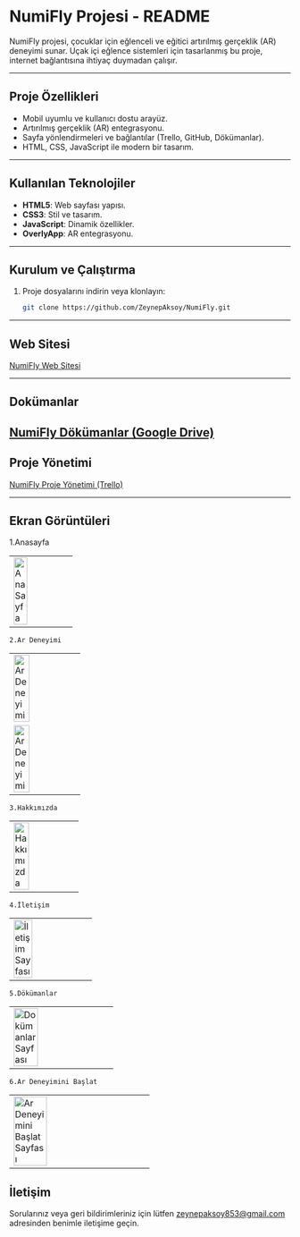 # NumiFly Projesi - README

NumiFly projesi, çocuklar için eğlenceli ve eğitici artırılmış gerçeklik (AR) deneyimi sunar. Uçak içi eğlence sistemleri için tasarlanmış bu proje, internet bağlantısına ihtiyaç duymadan çalışır.

---

## Proje Özellikleri
- Mobil uyumlu ve kullanıcı dostu arayüz.
- Artırılmış gerçeklik (AR) entegrasyonu.
- Sayfa yönlendirmeleri ve bağlantılar (Trello, GitHub, Dökümanlar).
- HTML, CSS, JavaScript ile modern bir tasarım.

---

## Kullanılan Teknolojiler
- **HTML5**: Web sayfası yapısı.
- **CSS3**: Stil ve tasarım.
- **JavaScript**: Dinamik özellikler.
- **OverlyApp**: AR entegrasyonu.

---

## Kurulum ve Çalıştırma
1. Proje dosyalarını indirin veya klonlayın:
   ```bash
   git clone https://github.com/ZeynepAksoy/NumiFly.git

--- 

## Web Sitesi
[NumiFly Web Sitesi](https://zeynepaksoy.github.io/YMGK-NumiFly/)

--- 
## Dokümanlar
[NumiFly Dökümanlar (Google Drive)](https://drive.google.com/drive/folders/1LCImZStnDPfRoy9Ko_WlM_YDbM5BtplS?usp=share_link)
--- 

## Proje Yönetimi
[NumiFly Proje Yönetimi (Trello)](https://trello.com/b/ZnIYiWKi/ymkg-numifly)

--- 

## Ekran Görüntüleri
   1.Anasayfa 
  <table>
     <tr>
       <td><img src="home-page.png" alt="Ana Sayfa" width="50%"></td>
     </tr>
  </table>

    2.Ar Deneyimi
  <table>
     <tr>
       <td><img src="ar-page1.png" alt="Ar Deneyimi" width="50%"></td>
     </tr>
          <tr>
       <td><img src="ar-page2.png" alt="Ar Deneyimi" width="50%"></td>
     </tr>
   </table>

    3.Hakkımızda
  <table>
     <tr>
       <td><img src="about-page.png" alt="Hakkımızda" width="50%"></td>
     </tr>
   </table>

    4.İletişim
   <table>
     <tr>
       <td><img src="contact-page.png" alt="İletişim Sayfası" width="50%"></td>
     </tr>
   </table>

    5.Dökümanlar
  <table>
     <tr>
       <td><img src="document-page.png" alt="Dokümanlar Sayfası" width="50%"></td>
     </tr>
  </table>

    6.Ar Deneyimini Başlat
  <table>
     <tr>
       <td><img src="ar-start-page.png" alt="Ar Deneyimini Başlat Sayfası" width="50%"></td>
     </tr>
   </table>

## İletişim
Sorularınız veya geri bildirimleriniz için lütfen [zeynepaksoy853@gmail.com](mailto:zeynepaksoy853@gmail.com) adresinden benimle iletişime geçin.